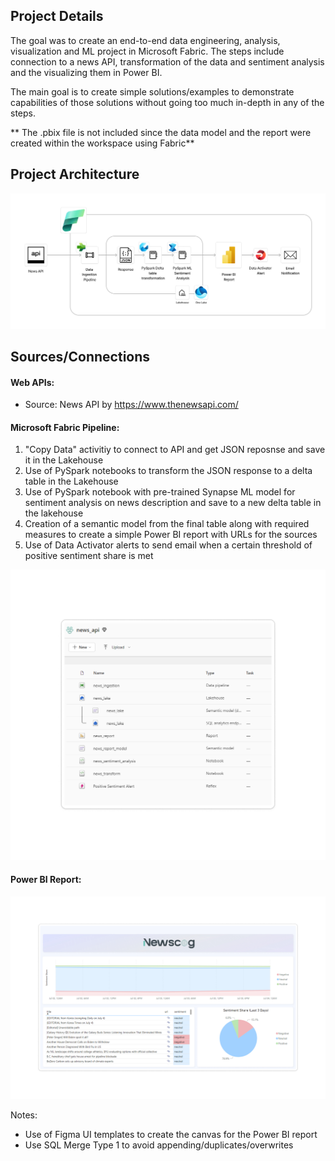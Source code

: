 ## Project Details

The goal was to create an end-to-end data engineering, analysis, visualization and ML project in Microsoft Fabric.
The steps include connection to a news API, transformation of the data and sentiment analysis and the visualizing them in Power BI.

The main goal is to create simple solutions/examples to demonstrate capabilities of those solutions without going too much in-depth in any of the steps.

** The .pbix file is not included since the data model and the report were created within the workspace using Fabric**

## Project Architecture
![alt text](screenshots/architecture.jpg)

## Sources/Connections

#### Web APIs:
* Source: News API by https://www.thenewsapi.com/

#### Microsoft Fabric Pipeline:
1. "Copy Data" activitiy to connect to API and get JSON reposnse and save it in the Lakehouse
2. Use of PySpark notebooks to transform the JSON response to a delta table in the Lakehouse
3. Use of PySpark notebook with pre-trained Synapse ML model for sentiment analysis on news description and save to a new delta table in the lakehouse
4. Creation of a semantic model from the final table along with required measures to create a simple Power BI report with URLs for the sources
5. Use of Data Activator alerts to send email when a certain threshold of positive sentiment share is met


![alt text](screenshots/workspace.jpg)

#### Power BI Report:

![alt text](screenshots/report.jpg)

Notes:
- Use of Figma UI templates to create the canvas for the Power BI report
- Use SQL Merge Type 1 to avoid appending/duplicates/overwrites
